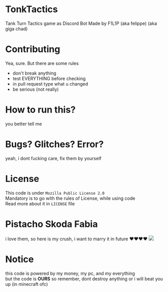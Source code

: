 # TonkTactics
 Tank Turn Tactics game as Discord Bot
 Made by F1L1P (aka felippe) (aka giga chad)
 
# Contributing
Yea, sure. But there are some rules
- don't break anything
- test EVERYTHING before checking
- in pull request type what u changed
- be serious (not really)

# How to run this?
you better tell me

# Bugs? Glitches? Error?
yeah, i dont fucking care, fix them by yourself

# License
This code is under `Mozilla Public License 2.0`<br>Mandatory is to go with the rules of License, while using code<br>Read more about it in `LICENSE` file

# Pistacho Skoda Fabia
i love them, so here is my crush, i want to marry it in future ❤❤❤❤
![](https://www.wykop.pl/cdn/c3201142/comment_1619291923n7VM4L4odUpCGr7YjKFJXJ.jpg)

# Notice
this code is powered by my money, my pc, and my everything<br>but the code is **OURS** so remember, dont destroy anything or i will beat you up (in minecraft ofc)
